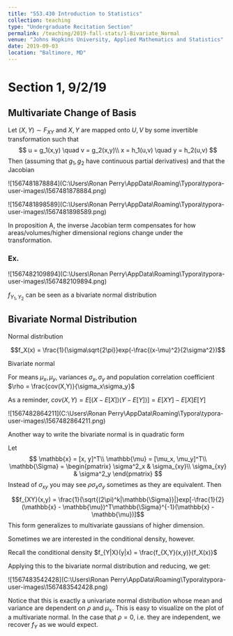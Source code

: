 ```yaml
---
title: "553.430 Introduction to Statistics"
collection: teaching
type: "Undergraduate Recitation Section"
permalink: /teaching/2019-fall-stats/1-Bivariate_Normal
venue: "Johns Hopkins University, Applied Mathematics and Statistics"
date: 2019-09-03
location: "Baltimore, MD"
---
```

# Section 1, 9/2/19

## Multivariate Change of Basis

Let $(X,Y) \sim F_{XY}$ and $X,Y$ are mapped onto $U,V$ by some invertible transformation such that
$$
u = g_1(x,y) \quad v = g_2(x,y)\\
x = h_1(u,v) \quad y = h_2(u,v)
$$
Then (assuming that $g_1,g_2$ have continuous partial derivatives) and that the Jacobian 

![1567481878884](C:\Users\Ronan Perry\AppData\Roaming\Typora\typora-user-images\1567481878884.png)

![1567481898589](C:\Users\Ronan Perry\AppData\Roaming\Typora\typora-user-images\1567481898589.png)

In proposition A, the inverse Jacobian term compensates for how areas/volumes/higher dimensional regions change under the transformation.

### Ex.

![1567482109894](C:\Users\Ronan Perry\AppData\Roaming\Typora\typora-user-images\1567482109894.png)

$f_{Y_1,Y_2}$ can be seen as a bivariate normal distribution

## Bivariate Normal Distribution 

Normal distribution

$$f_X(x) = \frac{1}{\sigma\sqrt{2\pi}}exp(-\frac{(x-\mu)^2}{2\sigma^2})$$

Bivariate normal

For means $\mu_x, \mu_y$, variances $\sigma_x, \sigma_y$ and population correlation coefficient $\rho = \frac{cov(X,Y)}{\sigma_x\sigma_y}$

As a reminder, $cov(X,Y) = E[(X - E[X])(Y-E[Y])] = E[XY] - E[X]E[Y]$

![1567482864211](C:\Users\Ronan Perry\AppData\Roaming\Typora\typora-user-images\1567482864211.png)

Another way to write the bivariate normal is in quadratic form

Let
$$
\mathbb{x} = [x, y]^T\\
\mathbb{\mu} = [\mu_x, \mu_y]^T\\
\mathbb{\Sigma} = 
\begin{pmatrix}
\sigma^2_x & \sigma_{xy}\\
\sigma_{xy} & \sigma^2_y
\end{pmatrix}
$$
Instead of $\sigma_{xy}$ you may see $\rho\sigma_x\sigma_y$ sometimes as they are equivalent. Then

$$f_{XY}(x,y) = \frac{1}{\sqrt{(2\pi)^k|\mathbb{\Sigma}}|}exp[-\frac{1}{2}(\mathbb{x} - \mathbb{\mu})^T\mathbb{\Sigma}^{-1}(\mathbb{x} - \mathbb{\mu})]$$ This form generalizes to multivariate gaussians of higher dimension.

Sometimes we are interested in the conditional density, however.

Recall the conditional density $f_{Y|X}(y|x) = \frac{f_{X,Y}(x,y)}{f_X(x)}$

Applying this to the bivariate normal distribution and reducing, we get:

![1567483542428](C:\Users\Ronan Perry\AppData\Roaming\Typora\typora-user-images\1567483542428.png)

Notice that this is exactly a univariate normal distribution whose mean and variance are dependent on $\rho$ and $\mu_\mathbb{x}$. This is easy to visualize on the plot of a multivariate normal. In the case that $\rho = 0$, i.e. they are independent, we recover $f_Y$ as we would expect.
